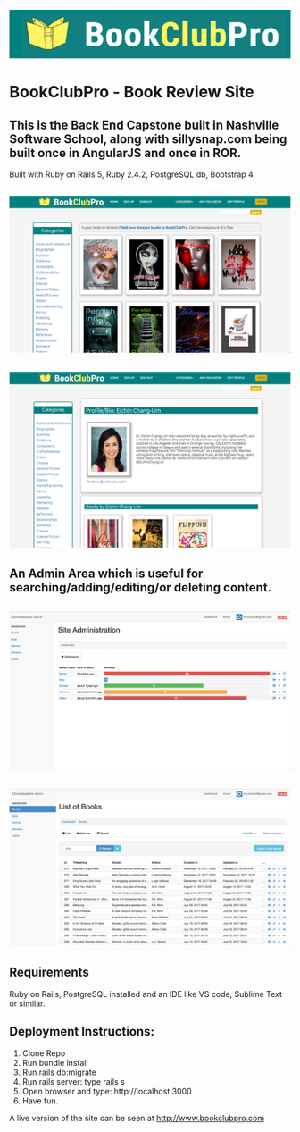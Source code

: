 ![Alt text](bookclubpro_logo.png?raw=true "Title")

# BookClubPro - Book Review Site 
## This is the Back End Capstone built in Nashville Software School, along with sillysnap.com being built once in AngularJS and once in ROR.

Built with Ruby on Rails 5, Ruby 2.4.2, PostgreSQL db, Bootstrap 4.


![Alt text](bookclubpro5.png?raw=true "Title")
----------------------------------------
![Alt text](bookclubpro5b.png?raw=true "Title")
----------------------------------------

## An Admin Area which is useful for searching/adding/editing/or deleting content.

![Alt text](bcpadmin1.png?raw=true "Title")
----------------------------------------
![Alt text](bcpadmin2.png?raw=true "Title")
----------------------------------------


## Requirements

Ruby on Rails, PostgreSQL installed and an IDE like VS code, Sublime Text or similar. 




## Deployment Instructions:
1. Clone Repo
2. Run bundle install
3. Run rails db:migrate
4. Run rails server: type rails s
5. Open browser and type: http://localhost:3000
6. Have fun.

A live version of the site can be seen at http://www.bookclubpro.com